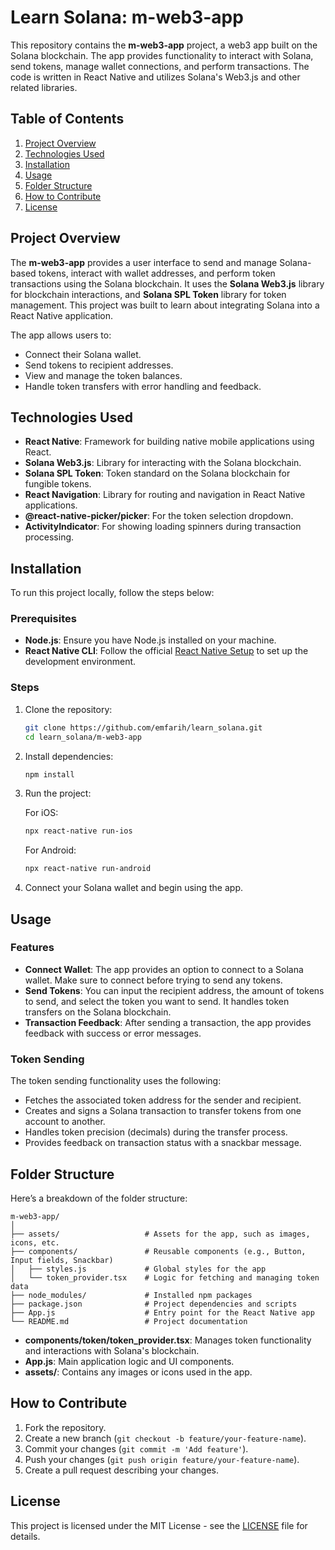 
# Learn Solana: m-web3-app

This repository contains the **m-web3-app** project, a web3 app built on the Solana blockchain. The app provides functionality to interact with Solana, send tokens, manage wallet connections, and perform transactions. The code is written in React Native and utilizes Solana's Web3.js and other related libraries.

## Table of Contents

1. [Project Overview](#project-overview)
2. [Technologies Used](#technologies-used)
3. [Installation](#installation)
4. [Usage](#usage)
5. [Folder Structure](#folder-structure)
6. [How to Contribute](#how-to-contribute)
7. [License](#license)

## Project Overview

The **m-web3-app** provides a user interface to send and manage Solana-based tokens, interact with wallet addresses, and perform token transactions using the Solana blockchain. It uses the **Solana Web3.js** library for blockchain interactions, and **Solana SPL Token** library for token management. This project was built to learn about integrating Solana into a React Native application.

The app allows users to:
- Connect their Solana wallet.
- Send tokens to recipient addresses.
- View and manage the token balances.
- Handle token transfers with error handling and feedback.

## Technologies Used

- **React Native**: Framework for building native mobile applications using React.
- **Solana Web3.js**: Library for interacting with the Solana blockchain.
- **Solana SPL Token**: Token standard on the Solana blockchain for fungible tokens.
- **React Navigation**: Library for routing and navigation in React Native applications.
- **@react-native-picker/picker**: For the token selection dropdown.
- **ActivityIndicator**: For showing loading spinners during transaction processing.

## Installation

To run this project locally, follow the steps below:

### Prerequisites

- **Node.js**: Ensure you have Node.js installed on your machine.
- **React Native CLI**: Follow the official [React Native Setup](https://reactnative.dev/docs/environment-setup) to set up the development environment.

### Steps

1. Clone the repository:

   ```bash
   git clone https://github.com/emfarih/learn_solana.git
   cd learn_solana/m-web3-app
   ```

2. Install dependencies:

   ```bash
   npm install
   ```

3. Run the project:

   For iOS:
   ```bash
   npx react-native run-ios
   ```

   For Android:
   ```bash
   npx react-native run-android
   ```

4. Connect your Solana wallet and begin using the app.

## Usage

### Features

- **Connect Wallet**: The app provides an option to connect to a Solana wallet. Make sure to connect before trying to send any tokens.
- **Send Tokens**: You can input the recipient address, the amount of tokens to send, and select the token you want to send. It handles token transfers on the Solana blockchain.
- **Transaction Feedback**: After sending a transaction, the app provides feedback with success or error messages.

### Token Sending

The token sending functionality uses the following:
- Fetches the associated token address for the sender and recipient.
- Creates and signs a Solana transaction to transfer tokens from one account to another.
- Handles token precision (decimals) during the transfer process.
- Provides feedback on transaction status with a snackbar message.

## Folder Structure

Here’s a breakdown of the folder structure:

```
m-web3-app/
│
├── assets/                   # Assets for the app, such as images, icons, etc.
├── components/               # Reusable components (e.g., Button, Input fields, Snackbar)
│   ├── styles.js             # Global styles for the app
│   └── token_provider.tsx    # Logic for fetching and managing token data
├── node_modules/             # Installed npm packages
├── package.json              # Project dependencies and scripts
├── App.js                    # Entry point for the React Native app
└── README.md                 # Project documentation
```

- **components/token/token_provider.tsx**: Manages token functionality and interactions with Solana's blockchain.
- **App.js**: Main application logic and UI components.
- **assets/**: Contains any images or icons used in the app.

## How to Contribute

1. Fork the repository.
2. Create a new branch (`git checkout -b feature/your-feature-name`).
3. Commit your changes (`git commit -m 'Add feature'`).
4. Push your changes (`git push origin feature/your-feature-name`).
5. Create a pull request describing your changes.

## License

This project is licensed under the MIT License - see the [LICENSE](LICENSE) file for details.
